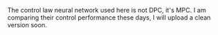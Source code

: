 The control law neural network used here is not DPC, it's MPC. I am comparing their control performance these days, I will upload a clean version soon.

